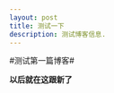 ```yaml
---
layout: post
title: 测试一下
description: 测试博客信息.
---
```


#测试第一篇博客#

**以后就在这跟新了**

[1]:http://www.ituring.com.cn



